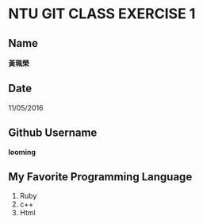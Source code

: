 # NTU GIT CLASS EXERCISE 1

Name 
----
**黃珮榮**

Date
----
11/05/2016

Github Username
---------------
**looming**

My Favorite Programming Language
--------------------------------
1. Ruby
2. c++
3. Html

